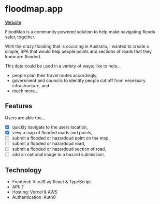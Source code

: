# floodmap.app

[Website](https://floodmap.app)

FloodMap is a community-powered solution to help make navigating floods safer, together.

With the crazy flooding that is occuring in Australia, I wanted to create a simple, SPA that would help people points and sections of roads that they know are flooded.

This data could be used in a variety of ways; like to help...

- people plan their travel routes accordingly,
- government and councils to identify people cut off from necessary infrastructure, and
- much more...

## Features

Users are able too...

- [x] quickly navigate to the users location,
- [x] view a map of flooded roads and points,
- [ ] submit a flooded or hazardoud point on the map,
- [ ] submit a flooded or hazardoud road,
- [ ] submit a flooded or hazardoud section of road,
- [ ] add an optional image to a hazard submission,

## Technology

- Frontend: ViteJS w/ React & TypeScript
- API: ?
- Hosting: Vercel & AWS
- Authentication: Auth0